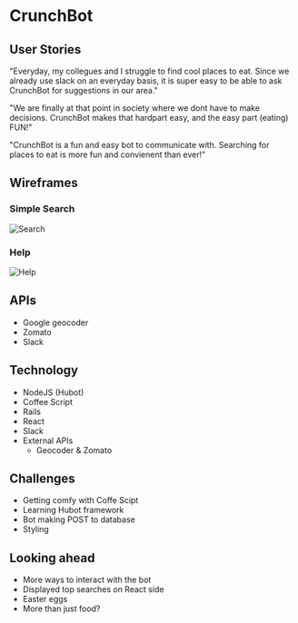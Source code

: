 # CrunchBot

## User Stories
"Everyday, my collegues and I struggle to find cool places to eat. Since we already use slack on an everyday basis, it is super easy to be able to ask CrunchBot for suggestions in our area."

"We are finally at that point in society where we dont have to make decisions. CrunchBot makes that hardpart easy, and the easy part (eating) FUN!"

"CrunchBot is a fun and easy bot to communicate with. Searching for places to eat is more fun and convienent than ever!"

## Wireframes

### Simple Search
![Search](http://i.imgur.com/NqhJ68V.png)

### Help
![Help](http://i.imgur.com/jLiTcG9.png)


## APIs
- Google geocoder
- Zomato
- Slack

## Technology
- NodeJS (Hubot)
- Coffee Script
- Rails
- React
- Slack
- External APIs
  - Geocoder & Zomato


## Challenges
- Getting comfy with Coffe Scipt
- Learning Hubot framework
- Bot making POST to database
- Styling

## Looking ahead
- More ways to interact with the bot
- Displayed top searches on React side
- Easter eggs
- More than just food?


